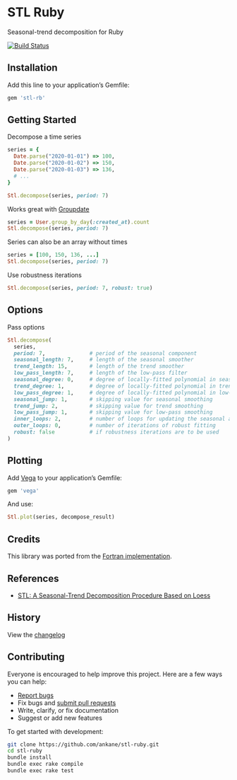 # STL Ruby

Seasonal-trend decomposition for Ruby

[![Build Status](https://github.com/ankane/stl-ruby/workflows/build/badge.svg?branch=master)](https://github.com/ankane/stl-ruby/actions)

## Installation

Add this line to your application’s Gemfile:

```ruby
gem 'stl-rb'
```

## Getting Started

Decompose a time series

```ruby
series = {
  Date.parse("2020-01-01") => 100,
  Date.parse("2020-01-02") => 150,
  Date.parse("2020-01-03") => 136,
  # ...
}

Stl.decompose(series, period: 7)
```

Works great with [Groupdate](https://github.com/ankane/groupdate)

```ruby
series = User.group_by_day(:created_at).count
Stl.decompose(series, period: 7)
```

Series can also be an array without times

```ruby
series = [100, 150, 136, ...]
Stl.decompose(series, period: 7)
```

Use robustness iterations

```ruby
Stl.decompose(series, period: 7, robust: true)
```

## Options

Pass options

```ruby
Stl.decompose(
  series,
  period: 7,              # period of the seasonal component
  seasonal_length: 7,     # length of the seasonal smoother
  trend_length: 15,       # length of the trend smoother
  low_pass_length: 7,     # length of the low-pass filter
  seasonal_degree: 0,     # degree of locally-fitted polynomial in seasonal smoothing
  trend_degree: 1,        # degree of locally-fitted polynomial in trend smoothing
  low_pass_degree: 1,     # degree of locally-fitted polynomial in low-pass smoothing
  seasonal_jump: 1,       # skipping value for seasonal smoothing
  trend_jump: 2,          # skipping value for trend smoothing
  low_pass_jump: 1,       # skipping value for low-pass smoothing
  inner_loops: 2,         # number of loops for updating the seasonal and trend components
  outer_loops: 0,         # number of iterations of robust fitting
  robust: false           # if robustness iterations are to be used
)
```

## Plotting

Add [Vega](https://github.com/ankane/vega) to your application’s Gemfile:

```ruby
gem 'vega'
```

And use:

```ruby
Stl.plot(series, decompose_result)
```

## Credits

This library was ported from the [Fortran implementation](https://www.netlib.org/a/stl).

## References

- [STL: A Seasonal-Trend Decomposition Procedure Based on Loess](https://www.scb.se/contentassets/ca21efb41fee47d293bbee5bf7be7fb3/stl-a-seasonal-trend-decomposition-procedure-based-on-loess.pdf)

## History

View the [changelog](https://github.com/ankane/stl-ruby/blob/master/CHANGELOG.md)

## Contributing

Everyone is encouraged to help improve this project. Here are a few ways you can help:

- [Report bugs](https://github.com/ankane/stl-ruby/issues)
- Fix bugs and [submit pull requests](https://github.com/ankane/stl-ruby/pulls)
- Write, clarify, or fix documentation
- Suggest or add new features

To get started with development:

```sh
git clone https://github.com/ankane/stl-ruby.git
cd stl-ruby
bundle install
bundle exec rake compile
bundle exec rake test
```
